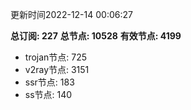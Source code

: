 更新时间2022-12-14 00:06:27

**总订阅: 227**
**总节点: 10528**
**有效节点: 4199**
- trojan节点: 725
- v2ray节点: 3151
- ssr节点: 183
- ss节点: 140
